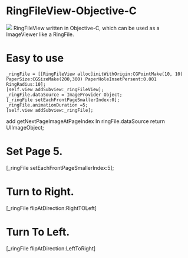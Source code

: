 # RingFileView-Objective-C

![](https://github.com/suterusu/RingFileView-Objective-c/wiki/sample1.jpeg)
RingFileView written in  Objective-C, which can be used as a ImageViewer like a RingFile.

# Easy to use

    _ringFile = [[RingFileView alloc]initWithOrigin:CGPointMake(10, 10) PaperSize:CGSizeMake(200,300) PaperHoleInsetPersent:0.001 RingRadius:10];
    [self.view addSubview:_ringFileView];
    _ringFile.dataSource = ImageProvider Object;
    [_ringFile setEachFrontPageSmallerIndex:0];
    _ringFile.animationDuration =5;
    [self.view addSubview:_ringFile];    

add getNextPageImageAtPageIndex In ringFile.dataSource
    return UIImageObject;
    
# Set Page 5.
[_ringFile setEachFrontPageSmallerIndex:5];

# Turn to Right.
[_ringFile flipAtDirection:RightTOLeft]

# Turn To Left.
[_ringFile flipAtDirection:LeftToRight]


